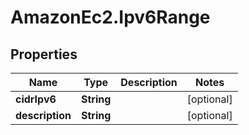 # AmazonEc2.Ipv6Range

## Properties

Name | Type | Description | Notes
------------ | ------------- | ------------- | -------------
**cidrIpv6** | **String** |  | [optional] 
**description** | **String** |  | [optional] 



